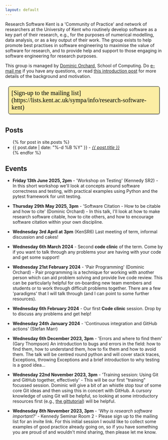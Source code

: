 ```yaml
---
layout: default
---
```


<style>
  #signUp {
    display: inline-block;
    border-style: solid;
    font-family: Overpass;
    font-size: 15pt;
    border-width: 1px;
    cursor: pointer;
    border-radius: 5px;
    box-shadow: 1px 2px #ccc;
    margin: 10px;
    padding: 9px;
    padding-bottom: -3px;
    color: black;
    text-decoration: none;
    background: #FCEDA3;

  }
</style>

Research Software Kent is a 'Community of Practice' and network of researchers at the University of Kent who routinely develop software as a key part of their research, e.g., for the purposes of numerical modelling, data analysis, or as a key output of their work.  The group exists to help promote best practises in software engineering to maximise the value of software for research, and to provide help and support to those engaging in software engineering for research purposes.

This group is managed by [Dominic Orchard](https://www.kent.ac.uk/computing/people/3074/orchard-dominic), School of Computing. Do [e-mail me](mailto:d.a.orchard@kent.ac.uk) if you have any questions, or read [this introduction post](https://research-software-kent.github.io/misc/2023/06/01/hello-world.html) for more details of the background and motivation.

<span id='signUp'>
[Sign-up to the mailing list](https://lists.kent.ac.uk/sympa/info/research-software-kent)
</span>


## Posts

<ul>
  {% for post in site.posts %}
    <li>
	    {{ post.date | date: "%-d %B %Y" }} - <i><a href="{{ post.url }}">{{ post.title }}</a></i>
    </li>
  {% endfor %}
</ul>

## Events

* __Friday 13th June 2025, 2pm__ - 'Workshop on Testing' (Kennedy SR2) - In this short workshop we'll look at concepts around software correctness and testing, with practical examples using Python and the pytest framework for unit testing.

* __Thursday 29th May 2025, 3pm__ - 'Software Citation - How to be citable and how to cite' (Dominic Orchard) - In this talk, I'll look at how to make research software citable, how to cite others, and how to encourage software citation within your own discipline.

* __Wednesday 3rd April at 3pm__ (KenSR6) Last meeting of term, informal discussion and cakes!

* __Wednesday 6th March 2024__ - Second __code clinic__ of the term. Come by if you want to talk through any problems your are having with your code and get some support!

* __Wednesday 21st February 2024__ - 'Pair Programming' (Dominic Orchard) - Pair programming is a technique for working with another person which can aid problem solving and provide live code review. This can be particularly helpful for on-boarding new team members and students or to work through difficult problems together. There are a few 'paradigms' that I will talk through (and I can point to some further resources).

* __Wednesday 6th February 2024__ - Our first __Code clinic__ session. Drop by to discuss any problems and get help!

* __Wednesday 24th January 2024__ - 'Continuous integration and GitHub actions' (Stefan Marr) 

* __Wednesday 6th December 2023, 3pm__ - 'Errors and where to find them' (Gary Thompson) An introduction to bugs and errors in the field:  how to find them, how to understand them, how to fix them and how to avoid them. The talk will be centred round python and will cover stack traces, Exceptions, throwing Exceptions and a brief introduction to why testing is a good idea…

* __Wednesday 22nd November 2023, 3pm__ - 'Training session: Using Git and GitHub together, effectively' -
This will be our first "training" focussed session. Dominic will give a bit of an whistle stop tour of some core Git ideas and then using this in concert with GitHub. A cursory knowledge of using Git will be helpful, so looking at some introductory resources first (e.g., [the gittutorial](https://git-scm.com/docs/gittutorial)) will be helpful.
  
* __Wednesday 8th November 2023, 3pm__ - _'Why is research software important?'_ - Kennedy Seminar Room 2 - Please sign up to the mailing list for an invite link. For this initial session I would like to collect some examples of good practice already going on, so if you have something you are proud of and wouldn't mind sharing, then please let me know.

